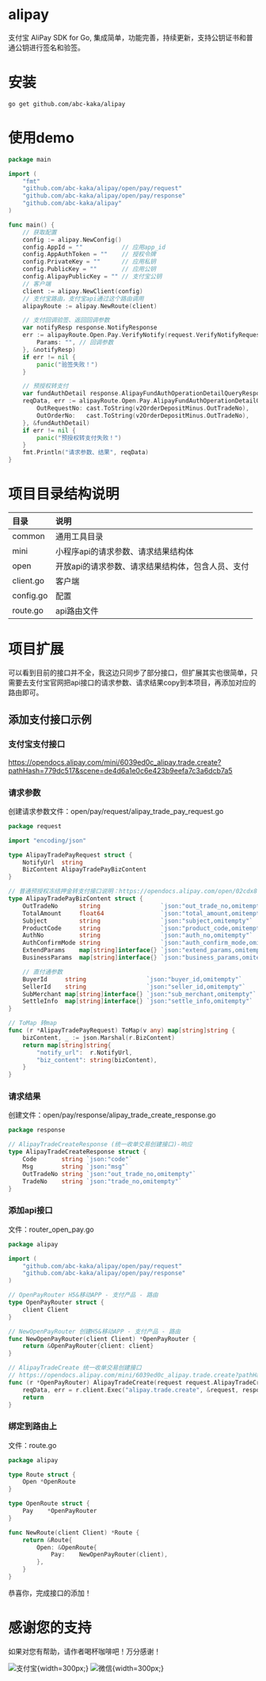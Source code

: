 # alipay
支付宝 AliPay SDK for Go, 集成简单，功能完善，持续更新，支持公钥证书和普通公钥进行签名和验签。

# 安装
```
go get github.com/abc-kaka/alipay
```
# 使用demo

```go
package main

import (
	"fmt"
	"github.com/abc-kaka/alipay/open/pay/request"
	"github.com/abc-kaka/alipay/open/pay/response"
	"github.com/abc-kaka/alipay"
)

func main() {
	// 获取配置
	config := alipay.NewConfig()
	config.AppId = ""           // 应用app_id
	config.AppAuthToken = ""    // 授权令牌
	config.PrivateKey = ""      // 应用私钥
	config.PublicKey = ""       // 应用公钥
	config.AlipayPublicKey = "" // 支付宝公钥
	// 客户端
	client := alipay.NewClient(config)
	// 支付宝路由，支付宝api通过这个路由调用
	alipayRoute := alipay.NewRoute(client)

	// 支付回调验签、返回回调参数
	var notifyResp response.NotifyResponse
	err := alipayRoute.Open.Pay.VerifyNotify(request.VerifyNotifyRequest{
		Params: "", // 回调参数
	}, &notifyResp)
	if err != nil {
		panic("验签失败！")
	}

	// 预授权转支付
	var fundAuthDetail response.AlipayFundAuthOperationDetailQueryResponse
	reqData, err := alipayRoute.Open.Pay.AlipayFundAuthOperationDetailQuery(request.AlipayFundAuthOperationDetailQueryRequest{
		OutRequestNo: cast.ToString(v2OrderDepositMinus.OutTradeNo),
		OutOrderNo:   cast.ToString(v2OrderDepositMinus.OutTradeNo),
	}, &fundAuthDetail)
	if err != nil {
		panic("预授权转支付失败！")
	}
	fmt.Println("请求参数、结果", reqData)
}
```

# 项目目录结构说明
| 目录 | 说明 |
|:-------|:------|
|common|通用工具目录|
|mini|小程序api的请求参数、请求结果结构体|
|open|开放api的请求参数、请求结果结构体，包含人员、支付|
|client.go|客户端|
|config.go|配置|
|route.go|api路由文件|
# 项目扩展
可以看到目前的接口并不全，我这边只同步了部分接口，但扩展其实也很简单，只需要去支付宝官网把api接口的请求参数、请求结果copy到本项目，再添加对应的路由即可。
## 添加支付接口示例
### 支付宝支付接口
https://opendocs.alipay.com/mini/6039ed0c_alipay.trade.create?pathHash=779dc517&scene=de4d6a1e0c6e423b9eefa7c3a6dcb7a5
### 请求参数
创建请求参数文件：open/pay/request/alipay_trade_pay_request.go
```go
package request

import "encoding/json"

type AlipayTradePayRequest struct {
	NotifyUrl  string
	BizContent AlipayTradePayBizContent
}

// 普通预授权冻结押金转支付接口说明：https://opendocs.alipay.com/open/02cdx8?scene=34&pathHash=dd2813f3
type AlipayTradePayBizContent struct {
	OutTradeNo      string                 `json:"out_trade_no,omitempty"`
	TotalAmount     float64                `json:"total_amount,omitempty"`
	Subject         string                 `json:"subject,omitempty"`
	ProductCode     string                 `json:"product_code,omitempty"`
	AuthNo          string                 `json:"auth_no,omitempty"`
	AuthConfirmMode string                 `json:"auth_confirm_mode,omitempty"`
	ExtendParams    map[string]interface{} `json:"extend_params,omitempty"`
	BusinessParams  map[string]interface{} `json:"business_params,omitempty"`

	// 直付通参数
	BuyerId     string                 `json:"buyer_id,omitempty"`     // 用户支付宝uid
	SellerId    string                 `json:"seller_id,omitempty"`    // 卖家支付宝uid
	SubMerchant map[string]interface{} `json:"sub_merchant,omitempty"` // 二级商户信息
	SettleInfo  map[string]interface{} `json:"settle_info,omitempty"`  // 结算详细信息
}

// ToMap 转map
func (r *AlipayTradePayRequest) ToMap(v any) map[string]string {
	bizContent, _ := json.Marshal(r.BizContent)
	return map[string]string{
		"notify_url":  r.NotifyUrl,
		"biz_content": string(bizContent),
	}
}
```
### 请求结果
创建文件：open/pay/response/alipay_trade_create_response.go
```go
package response

// AlipayTradeCreateResponse (统一收单交易创建接口)-响应
type AlipayTradeCreateResponse struct {
	Code       string `json:"code"`
	Msg        string `json:"msg"`
	OutTradeNo string `json:"out_trade_no,omitempty"`
	TradeNo    string `json:"trade_no,omitempty"`
}
```
### 添加api接口
文件：router_open_pay.go
```go
package alipay

import (
	"github.com/abc-kaka/alipay/open/pay/request"
	"github.com/abc-kaka/alipay/open/pay/response"
)

// OpenPayRouter H5&移动APP - 支付产品 - 路由
type OpenPayRouter struct {
	client Client
}

// NewOpenPayRouter 创建H5&移动APP - 支付产品 - 路由
func NewOpenPayRouter(client Client) *OpenPayRouter {
	return &OpenPayRouter{client: client}
}

// AlipayTradeCreate 统一收单交易创建接口
// https://opendocs.alipay.com/mini/6039ed0c_alipay.trade.create?pathHash=779dc517&ref=api&scene=de4d6a1e0c6e423b9eefa7c3a6dcb7a5
func (r *OpenPayRouter) AlipayTradeCreate(request request.AlipayTradeCreateRequest, response *response.AlipayTradeCreateResponse) (reqData map[string]interface{}, err error) {
	reqData, err = r.client.Exec("alipay.trade.create", &request, response)
	return
}
```
### 绑定到路由上
文件：route.go
```go
package alipay

type Route struct {
	Open *OpenRoute
}

type OpenRoute struct {
	Pay    *OpenPayRouter
}

func NewRoute(client Client) *Route {
	return &Route{
		Open: &OpenRoute{
			Pay:    NewOpenPayRouter(client),
		},
	}
}	
```
恭喜你，完成接口的添加！
# 感谢您的支持
如果对您有帮助，请作者喝杯咖啡吧！万分感谢！

![支付宝](https://github.com/abc-kaka/source/blob/main/pay/alipay.jpg?raw=true){width=300px;}
![微信](https://github.com/abc-kaka/source/blob/main/pay/wechatpay.jpg?raw=true){width=300px;}
